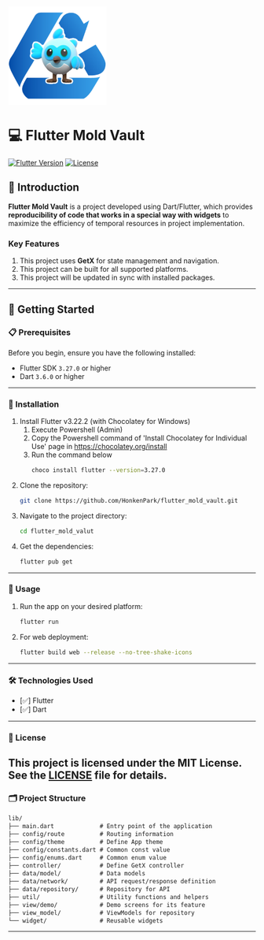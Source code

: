 <img src="assets/images/fmv_logo_600x600.png" alt="FMV Logo" width="200" height="200" /><br>
# 💻 Flutter Mold Vault

[![Flutter Version](https://img.shields.io/badge/flutter-3.27.0-blue)](https://flutter.dev)
[![License](https://img.shields.io/badge/license-MIT-green)](LICENSE)

## 📖 Introduction

**Flutter Mold Vault** is a project developed using Dart/Flutter, which provides **reproducibility of code that works in a special way with widgets** to maximize the efficiency of temporal resources in project implementation.

### Key Features
1. This project uses **GetX** for state management and navigation.
2. This project can be built for all supported platforms.
3. This project will be updated in sync with installed packages.
---

## 🚀 Getting Started

### 📋 Prerequisites
Before you begin, ensure you have the following installed:
- Flutter SDK `3.27.0` or higher
- Dart `3.6.0` or higher
---

### 🔧 Installation
1. Install Flutter v3.22.2 (with Chocolatey for Windows)
   1. Execute Powershell (Admin)
   2.  Copy the Powershell command of 'Install Chocolatey for Individual Use' page in  https://chocolatey.org/install
   3. Run the command below
        ```bash
        choco install flutter --version=3.27.0
2. Clone the repository:
   ```bash
   git clone https://github.com/HonkenPark/flutter_mold_vault.git
3. Navigate to the project directory:
    ```bash
   cd flutter_mold_valut
4. Get the dependencies:
   ```bash
   flutter pub get
---

### 📱 Usage
1. Run the app on your desired platform:
   ```bash
   flutter run
2. For web deployment:
   ```bash
   flutter build web --release --no-tree-shake-icons
---

### 🛠️ Technologies Used
- [✅] Flutter
- [✅] Dart
---

### 📄 License
This project is licensed under the MIT License. See the [LICENSE](LICENSE) file for details.
---

### 🗂️ Project Structure
    lib/
    ├── main.dart             # Entry point of the application
    ├── config/route          # Routing information
    ├── config/theme          # Define App theme
    ├── config/constants.dart # Common const value
    ├── config/enums.dart     # Common enum value
    ├── controller/           # Define GetX controller
    ├── data/model/           # Data models
    ├── data/network/         # API request/response definition
    ├── data/repository/      # Repository for API
    ├── util/                 # Utility functions and helpers
    ├── view/demo/            # Demo screens for its feature
    ├── view_model/           # ViewModels for repository
    └── widget/               # Reusable widgets
---
